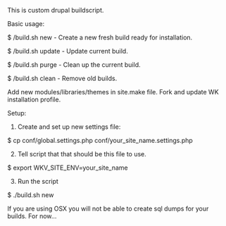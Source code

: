 This is custom drupal buildscript.

Basic usage:

$ /build.sh new - Create a new fresh build ready for installation.

$ /build.sh update - Update current build.

$ /build.sh purge - Clean up the current build.

$ /build.sh clean - Remove old builds.

Add new modules/libraries/themes in site.make file.
Fork and update WK installation profile.


Setup:

1. Create and set up new settings file:

$ cp conf/global.settings.php conf/your_site_name.settings.php

2. Tell script that that should be this file to use.

$ export WKV_SITE_ENV=your_site_name

3. Run the script

$ ./build.sh new


If you are using OSX you will not be able to create sql dumps for your builds. For now...
